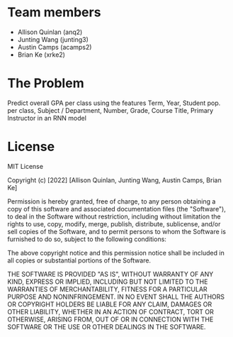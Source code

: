 # Team members
- Allison Quinlan (anq2)
- Junting Wang (junting3)
- Austin Camps (acamps2)
- Brian Ke (xrke2)


# The Problem
Predict overall GPA per class using the features Term, Year, Student pop. per class, Subject / Department, Number, Grade, Course Title, Primary Instructor in an RNN model


# License
MIT License

Copyright (c) [2022] [Allison Quinlan, Junting Wang, Austin Camps, Brian Ke]

Permission is hereby granted, free of charge, to any person obtaining a copy of this software and associated documentation files (the "Software"), to deal in the Software without restriction, including without limitation the rights to use, copy, modify, merge, publish, distribute, sublicense, and/or sell copies of the Software, and to permit persons to whom the Software is furnished to do so, subject to the following conditions:

The above copyright notice and this permission notice shall be included in all copies or substantial portions of the Software.

THE SOFTWARE IS PROVIDED "AS IS", WITHOUT WARRANTY OF ANY KIND, EXPRESS OR IMPLIED, INCLUDING BUT NOT LIMITED TO THE WARRANTIES OF MERCHANTABILITY, FITNESS FOR A PARTICULAR PURPOSE AND NONINFRINGEMENT. IN NO EVENT SHALL THE AUTHORS OR COPYRIGHT HOLDERS BE LIABLE FOR ANY CLAIM, DAMAGES OR OTHER LIABILITY, WHETHER IN AN ACTION OF CONTRACT, TORT OR OTHERWISE, ARISING FROM, OUT OF OR IN CONNECTION WITH THE SOFTWARE OR THE USE OR OTHER DEALINGS IN THE SOFTWARE.



